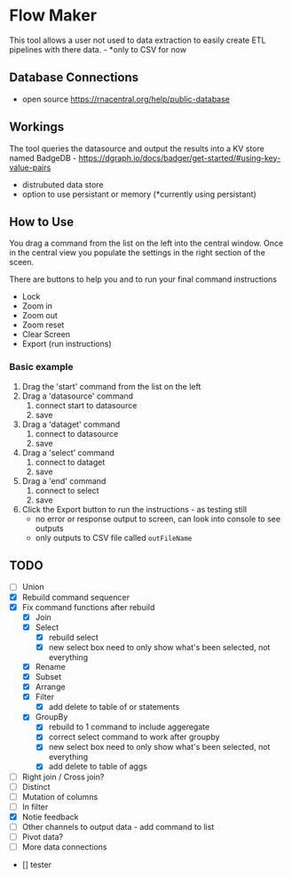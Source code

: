 # Flow Maker

This tool allows a user not used to data extraction to easily create ETL pipelines with there data.
    - *only to CSV for now

## Database Connections

- open source <https://rnacentral.org/help/public-database>

## Workings

The tool queries the datasource and output the results into a KV store named BadgeDB - <https://dgraph.io/docs/badger/get-started/#using-key-value-pairs>

- distrubuted data store
- option to use persistant or memory (*currently using persistant)

## How to Use

You drag a command from the list on the left into the central window. Once in the central view you populate the settings in the right section of the sceen.

There are buttons to help you and to run your final command instructions
- Lock
- Zoom in
- Zoom out
- Zoom reset
- Clear Screen
- Export (run instructions)

### Basic example

1. Drag the 'start' command from the list on the left
2. Drag a 'datasource' command
    1. connect start to datasource
    2. save
3. Drag a 'dataget' command
    1. connect to datasource
    2. save
4. Drag a 'select' command
    1. connect to dataget
    2. save
5. Drag a 'end' command
    1. connect to select
    2. save
6. Click the Export button to run the instructions - as testing still
    - no error or response output to screen, can look into console to see outputs
    - only outputs to CSV file called `outFileName`

## TODO

- [ ] Union
- [x] Rebuild command sequencer
- [x] Fix command functions after rebuild
    - [x] Join
    - [x] Select
        - [x] rebuild select
        - [x] new select box need to only show what's been selected, not everything
    - [x] Rename
    - [x] Subset
    - [x] Arrange
    - [x] Filter
        - [x] add delete to table of or statements
    - [x] GroupBy
        - [x] rebuild to 1 command to include aggeregate
        - [x] correct select command to work after groupby
        - [x] new select box need to only show what's been selected, not everything
        - [x] add delete to table of aggs
- [ ] Right join / Cross join?
- [ ] Distinct
- [ ] Mutation of columns
- [ ] In filter
- [x] Notie feedback
- [ ] Other channels to output data - add command to list
- [ ] Pivot data?
- [ ] More data connections
- [] tester
